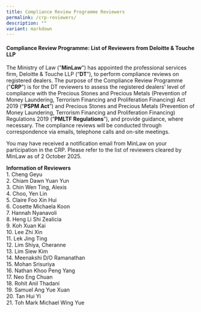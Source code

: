 ```yaml
---
title: Compliance Review Programme Reviewers
permalink: /crp-reviewers/
description: ""
variant: markdown
---
```

#### **Compliance Review Programme: List of Reviewers from Deloitte &amp; Touche LLP**

The Ministry of Law ("**MinLaw**") has appointed the professional services firm, Deloitte &amp; Touche LLP (“**DT**”), to perform compliance reviews on registered dealers. The purpose of the Compliance Review Programme ("**CRP**") is for the DT reviewers to assess the registered dealers’ level of compliance with the Precious Stones and Precious Metals (Prevention of Money Laundering, Terrorism Financing and Proliferation Financing) Act 2019 (“**PSPM Act**”) and Precious Stones and Precious Metals (Prevention of Money Laundering, Terrorism Financing and Proliferation Financing) Regulations 2019 (“**PMLTF Regulations**”), and provide guidance, where necessary. The compliance reviews will be conducted through correspondence via emails, telephone calls and on-site meetings.

You may have received a notification email from MinLaw on your participation in the CRP. Please refer to the list of reviewers cleared by MinLaw as of 2 October 2025.

**Information of Reviewers**
<br>1. Cheng Geyu<br>2. Chiam Dawn Yuan Yun<br>3. Chin Wen Ting, Alexis<br>4. Choo, Yen Lin<br>5. Claire Foo Xin Hui<br>6. Cosette Michaela Koon <br> 7. Hannah Nyanavoli<br>8.	Heng Li Shi Zealicia<br>9. Koh Xuan Kai
<br>10.	Lee Zhi Xin<br>11. Lek Jing Ting
<br>12.	Lim Shiya, Cheranne<br>13.	Lim Siew Kim<br>14. Meenakshi D/O Ramanathan<br>15. Mohan Srisuriya<br>16. Nathan Khoo Peng Yang<br>17. Neo Eng Chuan<br>18. Rohit Anil Thadani<br>19. Samuel Ang Yue Xuan<br> 20. Tan Hui Yi <br>21. Toh Mark Michael Wing Yue
